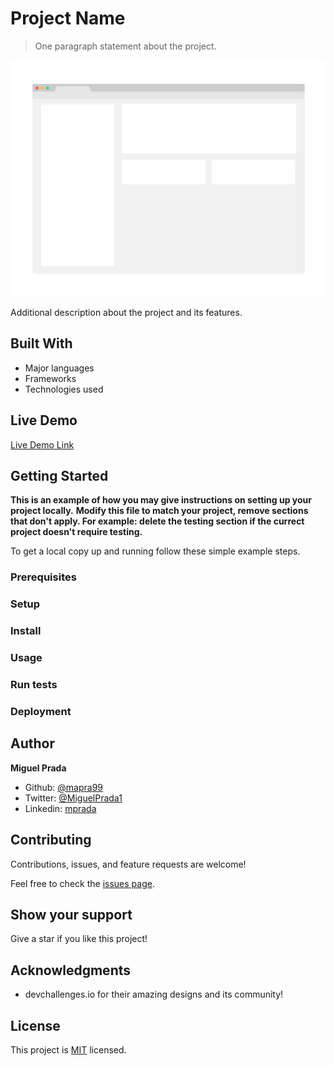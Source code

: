 # Project Name

> One paragraph statement about the project.

![screenshot](./app_screenshot.png)

Additional description about the project and its features.

## Built With

- Major languages
- Frameworks
- Technologies used

## Live Demo

[Live Demo Link](https://livedemo.com)


## Getting Started

**This is an example of how you may give instructions on setting up your project locally.**
**Modify this file to match your project, remove sections that don't apply. For example: delete the testing section if the currect project doesn't require testing.**


To get a local copy up and running follow these simple example steps.

### Prerequisites

### Setup

### Install

### Usage

### Run tests

### Deployment



## Author

**Miguel Prada**

- Github: [@mapra99](https://github.com/mapra99)
- Twitter: [@MiguelPrada1](https://twitter.com/MiguelPrada1)
- Linkedin: [mprada](https://linkedin.com/in/mprada)

## Contributing

Contributions, issues, and feature requests are welcome!

Feel free to check the [issues page](issues/).

## Show your support

Give a star if you like this project!

## Acknowledgments

- devchallenges.io for their amazing designs and its community!

## License

This project is [MIT](lic.url) licensed.
